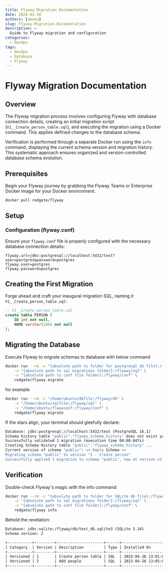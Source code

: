 ```yaml
---
title: Flyway Migration Documentation
date: 2024-01-30
authors: [amanw]
slug: Flyway-Migration-Documentation
description: >
  Guide to Flyway migration and configuration
categories:
  - DevOps
tags:
  - DevOps
  - Database
  - Flyway
---
```

# Flyway Migration Documentation

## Overview

The Flyway migration process involves configuring Flyway with database connection details, creating an initial migration script (`V1__Create_person_table.sql`), and executing the migration using a Docker command. This applies defined changes to the database schema.

Verification is performed through a separate Docker run using the `info` command, displaying the current schema version and migration history. This systematic approach ensures organized and version-controlled database schema evolution.

<!-- more -->

## Prerequisites

Begin your Flyway journey by grabbing the Flyway Teams or Enterprise Docker image for your Docker environment.
```bash
docker pull redgate/flyway
```

## Setup

### Configuration (flyway.conf)

Ensure your `flyway.conf` file is properly configured with the necessary database connection details:

```properties
flyway.url=jdbc:postgresql://localhost:5432/test?user=postgres&password=postgres
flyway.user=postgres
flyway.password=postgres
```

## Creating the First Migration

Forge ahead and craft your inaugural migration SQL, naming it `V1__Create_person_table.sql`:

```sql
-- V1__Create_person_table.sql
create table PERSON (
    ID int not null,
    NAME varchar(100) not null
);
```

## Migrating the Database

Execute Flyway to migrate schemas to database with below command

```bash
docker run --rm -v "{absolute path to folder for postgresql db file}:/flyway/db" \
    -v "{absolute path to sql migrations folder}:/flyway/sql" \
    -v "{absolute path to conf file folder}:/flyway/conf" \
    redgate/flyway migrate
```
for example
```bash
docker run --rm -v "/home/ubuntu/dbfile:/flyway/db" \
    -v "/home/ubuntu/sqlfile:/flyway/sql" \
    -v "/home/ubuntu/flwayconf:/flyway/conf" \
    redgate/flyway migrate
```


If the stars align, your terminal should gleefully declare:

```bash
Database: jdbc:postgresql://localhost:5432/test (PostgreSQL 16.1)
Schema history table "public"."flyway_schema_history" does not exist yet
Successfully validated 1 migration (execution time 00:00.047s)
Creating Schema History table "public"."flyway_schema_history" ...
Current version of schema "public": << Empty Schema >>
Migrating schema "public" to version "1 - Create person"
Successfully applied 1 migration to schema "public", now at version v1 (execution time 00:00.011s)
```

## Verification

Double-check Flyway's magic with the info command:

```bash
docker run --rm -v "{absolute path to folder for SQLite db file}:/flyway/db" \
    -v "{absolute path to sql migrations folder}:/flyway/sql" \
    -v "{absolute path to conf file folder}:/flyway/conf" \
    redgate/flyway info
```

Behold the revelation:

```bash
Database: jdbc:sqlite:/flyway/db/test_db.sqlite3 (SQLite 3.34)
Schema version: 2

+-----------+---------+---------------------+------+---------------------+---------+----------+
| Category  | Version | Description         | Type | Installed On        | State   | Undoable |
+-----------+---------+---------------------+------+---------------------+---------+----------+
| Versioned | 1       | Create person table | SQL  | 2023-04-26 13:01:02 | Success | No       |
| Versioned | 2       | Add people          | SQL  | 2023-04-26 13:05:04 | Success | No       |
+-----------+---------+---------------------+------+---------------------+---------+----------+
```

